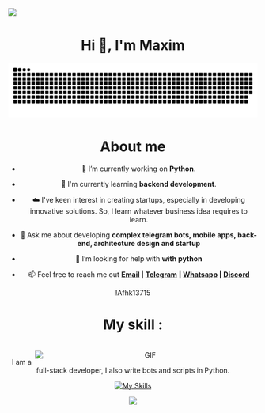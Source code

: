 <img src="https://user-images.githubusercontent.com/73097560/115834477-dbab4500-a447-11eb-908a-139a6edaec5c.gif">
<center>
<h1 style="display: inline-block;">Hi 👋, I'm Maxim</h1>
<center>
<center>
  <img  src="https://raw.githubusercontent.com/1999AZZAR/1999AZZAR/readme/resources/img/grid-snake.svg"
       alt="snake" />
</center>
<center>
<h1>About me </h1>
</center>

<!-- - 16 y.o -->

- 🔭 I’m currently working on **Python**.

- 🌱 I'm currently learning **backend development**.
  
- ☁️ I've keen interest in creating startups, especially in developing innovative solutions. So, I learn whatever business idea requires to learn.

- 💬 Ask me about developing **complex telegram bots, mobile apps, back-end, architecture design and startup**

- 🤝 I’m looking for help with **with python**

- 📫 Feel free to reach me out **[Email](mailto:ulanaitbay67@gmail.com) | [Telegram](https://enganese.t.me) | [Whatsapp](https://wa.me/+77083080269) | [Discord](macsimir)**
  

!Afhk13715

  # My skill :

<p>
 </br>


<img hight="320" width="450" align="right" alt="GIF" src="https://github.com/Xx-Ashutosh-xX/Xx-Ashutosh-xX/blob/master/assets/93195.gif">


I am a full-stack developer, I also write bots and scripts in Python.





[![My Skills](https://skillicons.dev/icons?i=python,html,css,bash,js,bootstrap,django,discord,bots,docker,git,github,gmail,linkedin,linux,md,vscode)](https://vk.com)


<a href="https://visitcount.itsvg.in">
  <img src="https://visitcount.itsvg.in/api?id=macsimir&label=Profile%20Views&color=12&icon=5&pretty=false" />
</a>
